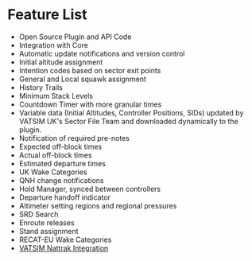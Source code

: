 # Feature List

- Open Source Plugin and API Code
- Integration with Core
- Automatic update notifications and version control
- Initial altitude assignment
- Intention codes based on sector exit points
- General and Local squawk assignment
- History Trails
- Minimum Stack Levels
- Countdown Timer with more granular times
- Variable data (Initial Altitudes, Controller Positions, SIDs) updated by VATSIM UK's Sector File Team and downloaded
dynamically to the plugin.
- Notification of required pre-notes
- Expected off-block times
- Actual off-block times
- Estimated departure times
- UK Wake Categories
- QNH change notifications
- Hold Manager, synced between controllers
- Departure handoff indicator
- Altimeter setting regions and regional pressures
- SRD Search
- Enroute releases
- Stand assignment
- RECAT-EU Wake Categories
- [VATSIM Nattrak Integration](Nattrak.md)
